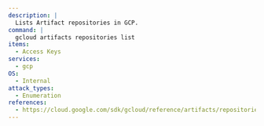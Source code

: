 ```yaml
---
description: |
  Lists Artifact repositories in GCP.
command: |
  gcloud artifacts repositories list
items:
  - Access Keys
services:
  - gcp
OS:
  - Internal
attack_types:
  - Enumeration
references:
  - https://cloud.google.com/sdk/gcloud/reference/artifacts/repositories/list
---
```

